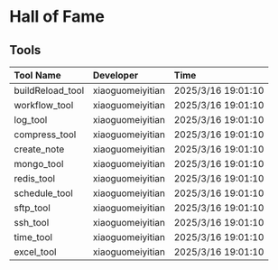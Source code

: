 # Hall of Fame

## Tools

| Tool Name       | Developer          | Time |
| :---------------- | :----------------- | :----------------- |
| buildReload_tool | xiaoguomeiyitian | 2025/3/16 19:01:10 |
| workflow_tool    | xiaoguomeiyitian | 2025/3/16 19:01:10 |
| log_tool         | xiaoguomeiyitian | 2025/3/16 19:01:10 |
| compress_tool    | xiaoguomeiyitian | 2025/3/16 19:01:10 |
| create_note      | xiaoguomeiyitian | 2025/3/16 19:01:10 |
| mongo_tool       | xiaoguomeiyitian | 2025/3/16 19:01:10 |
| redis_tool       | xiaoguomeiyitian | 2025/3/16 19:01:10 |
| schedule_tool    | xiaoguomeiyitian | 2025/3/16 19:01:10 |
| sftp_tool        | xiaoguomeiyitian | 2025/3/16 19:01:10 |
| ssh_tool         | xiaoguomeiyitian | 2025/3/16 19:01:10 |
| time_tool        | xiaoguomeiyitian | 2025/3/16 19:01:10 |
| excel_tool        | xiaoguomeiyitian | 2025/3/16 19:01:10 |
